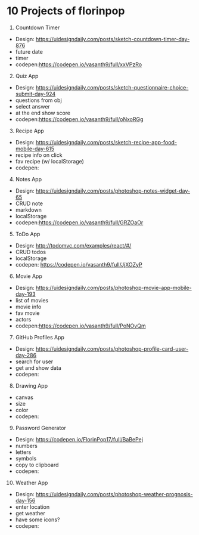 # 10 Projects of florinpop


1. Countdown Timer

-   Design: https://uidesigndaily.com/posts/sketch-countdown-timer-day-876
-   future date
-   timer
-   codepen:https://codepen.io/vasanth9/full/xxVPzRo
2. Quiz App

-   Design: https://uidesigndaily.com/posts/sketch-questionnaire-choice-submit-day-924
-   questions from obj
-   select answer
-   at the end show score
-   codepen:https://codepen.io/vasanth9/full/oNxoRGg
3. Recipe App

-   Design: https://uidesigndaily.com/posts/sketch-recipe-app-food-mobile-day-615
-   recipe info on click
-   fav recipe (w/ localStorage)
-   codepen:
4. Notes App

-   Design: https://uidesigndaily.com/posts/photoshop-notes-widget-day-65
-   CRUD note
-   markdown
-   localStorage
-   codepen:https://codepen.io/vasanth9/full/GRZOaOr
5. ToDo App

-   Design: http://todomvc.com/examples/react/#/
-   CRUD todos
-   localStorage
-   codepen: https://codepen.io/vasanth9/full/JjXOZyP

6. Movie App

-   Design: https://uidesigndaily.com/posts/photoshop-movie-app-mobile-day-193
-   list of movies
-   movie info
-   fav movie
-   actors
-   codepen:https://codepen.io/vasanth9/full/PoNOvQm
7. GitHub Profiles App

-   Design: https://uidesigndaily.com/posts/photoshop-profile-card-user-day-286
-   search for user
-   get and show data
-   codepen:
8. Drawing App

-   canvas
-   size
-   color
-   codepen:
9. Password Generator

-   Design: https://codepen.io/FlorinPop17/full/BaBePej
-   numbers
-   letters
-   symbols
-   copy to clipboard
-   codepen:
10. Weather App

-   Design: https://uidesigndaily.com/posts/photoshop-weather-prognosis-day-156
-   enter location
-   get weather
-   have some icons?
-   codepen: